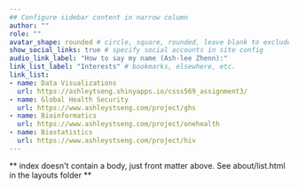 ```yaml
---
## Configure sidebar content in narrow column
author: ""
role: ""
avatar_shape: rounded # circle, square, rounded, leave blank to exclude
show_social_links: true # specify social accounts in site config
audio_link_label: "How to say my name (Ash-lee Zhenn):"
link_list_label: "Interests" # bookmarks, elsewhere, etc.
link_list:
- name: Data Visualizations
  url: https://ashleytseng.shinyapps.io/csss569_assignment3/
- name: Global Health Security
  url: https://www.ashleystseng.com/project/ghs
- name: Bioinformatics
  url: https://www.ashleystseng.com/project/onehealth
- name: Biostatistics
  url: https://www.ashleystseng.com/project/hiv
---
```


** index doesn't contain a body, just front matter above.
See about/list.html in the layouts folder **